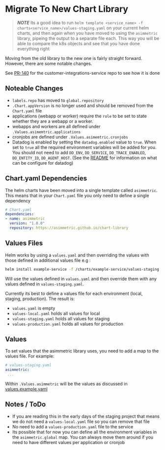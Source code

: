 # Migrate To New Chart Library

> **_NOTE_** Its a good idea to run `helm template <service_name> -f charts<service_name>/values-staging.yaml` on your current helm charts, and then again when you have moved to using the `asimmetric` library, pipeing the output to a separate file each. This way you will be able to compare the k8s objects and see that you have done everything right

Moving from the old library to the new one is fairly straight forward. However, there are some notable changes.

See [PR-140](https://github.com/Asimmetric/customer-integrations-service/pull/140) for the customer-integrations-service repo to see how it is done

## Noteable Changes

- `labels.repo` has moved to `global.repository`
- `.Chart.appVersion` is no longer used and should be removed from the `Chart.yaml` file
- applications (webapp or worker) require the `role` to be set to state whether they are a webapp or a worker.
- webapps and workers are all defined under `.Values.asimemtric.applications`
- cronjobs are defined under `.Values.asimemtric.cronjobs`
- Datadog is enabled by setting the `datadog.enabled` value to `true`. When set to `true` all the required environment variables will be added for you. You should not need to add `DD_ENV`, `DD_SERVICE`, `DD_TRACE_ENABLED`, `DD_ENTITY_ID`, `DD_AGENT_HOST`. (See the [README](https://github.com/Asimmetric/chart-library/blob/main/charts/asimmetric/README.md#application-values) for information on what can be configure for datadog)

## Chart.yaml Dependencies

The helm charts have been moved into a single template called `asimmetric`. This means that in your `Chart.yaml` file you only need to define a single dependency

```yaml
# Chart.yaml
dependencies:
- name: asimmetric
  version: "1.0.0"
  repository: https://asimmetric.github.io/chart-library
```

## Values Files

Helm works by using a `values.yaml` and then overriding the values with those defined in additional values file e.g :

```sh
helm install example-service -f /charts/example-service/values-staging.yaml
```

Will use the values defined in `values.yaml` and then override them with any values defined in `values-staging.yaml`.

Currently its best to define a values file for each environment (local, staging, production). The result is:

- `values.yaml` is empty
- `values-local.yaml` holds all values for local
- `values-staging.yaml` holds all values for staging
- `values-production.yaml` holds all values for production

## Values

To set values that the asimmetric library uses, you need to add a map to the values file. For example:

``` yaml
# values-staging.yaml
asimmetric:
 ...
```

Within `.Values.asimmetric` will be the values as discussed in [values.example.yaml](https://github.com/Asimmetric/chart-library/blob/main/examples/asimmetric-example/values.example.yaml)

## Notes / ToDo

- If you are reading this in the early days of the staging project that means we do not need a `values-local.yaml` file so you can remove that file
- No need to add a `values-production.yaml` file to the service
- Its possible that for now you can define all the environment variables in the `asimmetric.global` map. You can always move them around if you need to have different values per application or cronjob

